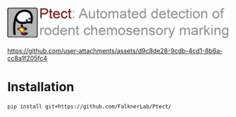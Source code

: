 ![alt text](resources/ptect_banner.png)

https://github.com/user-attachments/assets/d9c8de28-9cdb-4cd1-8b6a-cc8a1f205fc4

# Installation
`pip install git+https://github.com/FalknerLab/Ptect/`
